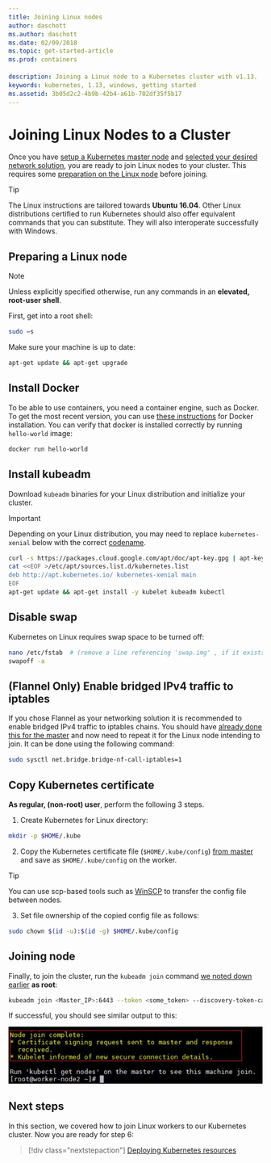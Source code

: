 ```yaml
---
title: Joining Linux nodes
author: daschott
ms.author: daschott
ms.date: 02/09/2018
ms.topic: get-started-article
ms.prod: containers

description: Joining a Linux node to a Kubernetes cluster with v1.13.
keywords: kubernetes, 1.13, windows, getting started
ms.assetid: 3b05d2c2-4b9b-42b4-a61b-702df35f5b17
---
```


# Joining Linux Nodes to a Cluster

Once you have [setup a Kubernetes master node](creating-a-linux-master.md) and [selected your desired network solution](network-topologies.md), you are ready to join Linux nodes to your cluster. This requires some [preparation on the Linux node](joining-linux-workers.md#preparing-a-linux-node) before joining.
> [!tip]
> The Linux instructions are tailored towards **Ubuntu 16.04**. Other Linux distributions certified to run Kubernetes should also offer equivalent commands that you can substitute. They will also interoperate successfully with Windows.

## Preparing a Linux node

> [!NOTE]
> Unless explicitly specified otherwise, run any commands in an **elevated, root-user shell**.

First, get into a root shell:

```bash
sudo –s
```

Make sure your machine is up to date:

```bash
apt-get update && apt-get upgrade
```

## Install Docker

To be able to use containers, you need a container engine, such as Docker. To get the most recent version, you can use [these instructions](https://docs.docker.com/install/linux/docker-ce/ubuntu/) for Docker installation. You can verify that docker is installed correctly by running `hello-world` image:

```bash
docker run hello-world
```

## Install kubeadm

Download `kubeadm` binaries for your Linux distribution and initialize your cluster.

> [!Important]  
> Depending on your Linux distribution, you may need to replace `kubernetes-xenial` below with the correct [codename](https://wiki.ubuntu.com/Releases).

``` bash
curl -s https://packages.cloud.google.com/apt/doc/apt-key.gpg | apt-key add -
cat <<EOF >/etc/apt/sources.list.d/kubernetes.list
deb http://apt.kubernetes.io/ kubernetes-xenial main
EOF
apt-get update && apt-get install -y kubelet kubeadm kubectl 
```

## Disable swap

Kubernetes on Linux requires swap space to be turned off:

``` bash
nano /etc/fstab  # (remove a line referencing 'swap.img' , if it exists)
swapoff -a
```

## (Flannel Only) Enable bridged IPv4 traffic to iptables

If you chose Flannel as your networking solution it is recommended to enable bridged IPv4 traffic to iptables chains. You should have [already done this for the master](network-topologies.md#flannel-in-host-gateway-mode) and now need to repeat it for the Linux node intending to join. It can be done using the following command:

``` bash
sudo sysctl net.bridge.bridge-nf-call-iptables=1
```

## Copy Kubernetes certificate

**As regular, (non-root) user**, perform the following 3 steps.

1. Create Kubernetes for Linux directory:

```bash
mkdir -p $HOME/.kube
```

2. Copy the Kubernetes certificate file (`$HOME/.kube/config`) [from master](./creating-a-linux-master.md#collect-cluster-information) and save as `$HOME/.kube/config` on the worker.

> [!tip]
> You can use scp-based tools such as [WinSCP](https://winscp.net/eng/download.php) to transfer the config file between nodes.

3. Set file ownership of the copied config file as follows:

``` bash
sudo chown $(id -u):$(id -g) $HOME/.kube/config
```

## Joining node

Finally, to join the cluster, run the `kubeadm join` command [we noted down earlier](./creating-a-linux-master.md#initialize-master) **as root**:

```bash
kubeadm join <Master_IP>:6443 --token <some_token> --discovery-token-ca-cert-hash <some_hash>
```

If successful, you should see similar output to this:

![text](./media/node-join.png)

## Next steps

In this section, we covered how to join Linux workers to our Kubernetes cluster. Now you are ready for step 6:
> [!div class="nextstepaction"]
> [Deploying Kubernetes resources](./deploying-resources.md)